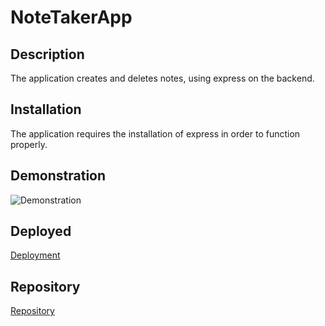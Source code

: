# NoteTakerApp

## Description

The application creates and deletes notes, using express on the backend. 

## Installation

The application requires the installation of express in order to function properly. 

## Demonstration
![Demonstration](NTA.gif)

## Deployed
[Deployment](https://git.heroku.com/enigmatic-reaches-75763.git)

## Repository
[Repository](https://github.com/stacyo23/NoteTakerApp)

